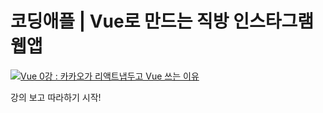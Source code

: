 # 코딩애플 | Vue로 만드는 직방 인스타그램 웹앱

[![Vue 0강 : 카카오가 리액트냅두고 Vue 쓰는 이유](http://img.youtube.com/vi/-tVaahsXpwk/0.jpg)](https://youtu.be/-tVaahsXpwk)

강의 보고 따라하기 시작!
